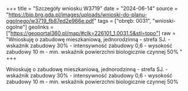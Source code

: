 +++
title = "Szczegóły wniosku W3719"
date = "2024-06-14"
source = "https://bip.brg.gda.pl/images/uploads/wnioski-do-planu-ogolnego/w3719_fb87ed2e966e.pdf"
tags = ["obręb: 0031", "wnioski-ogolne"]
geolinks = ["https://geoportal360.pl/map/#clk=226101_1.0031.5&stl=topo"]
raw = "Wnioskuję o zabudowę mieszkaniową, jednorodzinną - strefa SJ. - wskaźnik zabudowy 30% - intensywność zabudowy 0,6 - wysokość zabudowy 10 m - min. wskaźnik powierzchni biologicznie czynnej 50% "
+++

Wnioskuję o zabudowę mieszkaniową, jednorodzinną - strefa SJ. - wskaźnik
zabudowy 30% - intensywność zabudowy 0,6 - wysokość zabudowy 10 m - min. wskaźnik
powierzchni biologicznie czynnej 50%



